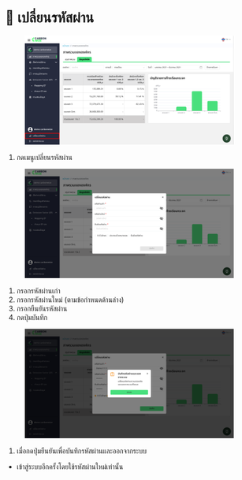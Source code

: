# 🔐 เปลี่ยนรหัสผ่าน

<figure><img src="../.gitbook/assets/image (3).png" alt=""><figcaption></figcaption></figure>

1. กดเมนูเปลี่ยนรหัสผ่าน

<figure><img src="../.gitbook/assets/image (1) (1) (1) (1).png" alt=""><figcaption></figcaption></figure>

1. กรอกรหัสผ่านเก่า
2. กรอกรหัสผ่านใหม่ (ตามข้อกำหนดด้านล่าง)
3. กรอกยืนยันรหัสผ่าน
4. กดปุ่มบันทึก

<figure><img src="../.gitbook/assets/image (2) (1).png" alt=""><figcaption></figcaption></figure>

1. เมื่อกดปุ่มยืนยันเพื่อบันทึกรหัสผ่านและออกจากระบบ

* เข้าสู่ระบบอีกครั้งโดยใช้รหัสผ่านใหม่เท่านั้น

[\
](https://docs.carbonwize.io/v/th/getting-started/login)
